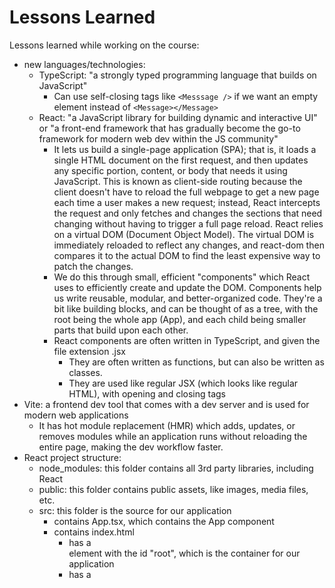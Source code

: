 # Lessons Learned  
Lessons learned while working on the course:  
- new languages/technologies:
  - TypeScript: "a strongly typed programming language that builds on JavaScript"
    - Can use self-closing tags like ```<Messsage />``` if we want an empty element instead of ```<Message></Message>```
  - React: "a JavaScript library for building dynamic and interactive UI" or "a front-end framework that has gradually become the go-to framework for modern web dev within the JS community"
    - It lets us build a single-page application (SPA); that is, it loads a single HTML document on the first request, and then updates any specific portion, content, or body that needs it using JavaScript. This is known as client-side routing because the client doesn't have to reload the full webpage to get a new page each time a user makes a new request; instead, React intercepts the request and only fetches and changes the sections that need changing without having to trigger a full page reload. React relies on a virtual DOM (Document Object Model). The virtual DOM is immediately reloaded to reflect any changes, and react-dom then compares it to the actual DOM to find the least expensive way to patch the changes.
    - We do this through small, efficient "components" which React uses to efficiently create and update the DOM. Components help us write reusable, modular, and better-organized code. They're a bit like building blocks, and can be thought of as a tree, with the root being the whole app (App), and each child being smaller parts that build upon each other.
    - React components are often written in TypeScript, and given the file extension .jsx
      - They are often written as functions, but can also be written as classes.
      - They are used like regular JSX (which looks like regular HTML), with opening and closing tags
- Vite: a frontend dev tool that comes with a dev server and is used for modern web applications
  - It has hot module replacement (HMR) which adds, updates, or removes modules while an application runs without reloading the entire page, making the dev workflow faster.
- React project structure:
  - node_modules: this folder contains all 3rd party libraries, including React
  - public: this folder contains public assets, like images, media files, etc.
  - src: this folder is the source for our application
    - contains App.tsx, which contains the App component
    - contains index.html
      - has a <div> element with the id "root", which is the container for our application
      - has a <script> element with the source "/src/main.tsx" which is the entry point to our application
    - contains package.json, which has info about the project (like the name, version, and dependencies)
      - dependencies are libraries the app itself depends on
      - devDependencies are used only for development, and are not shipped with the app
    - contains tsconfig.json, which has settings that tell the compiler how to compile our file to javascript
